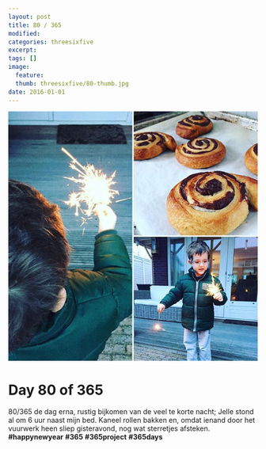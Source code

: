 ```yaml
---
layout: post
title: 80 / 365
modified:
categories: threesixfive
excerpt:
tags: []
image:
  feature: 
  thumb: threesixfive/80-thumb.jpg
date: 2016-01-01
---
```


![80](/images/threesixfive/80.jpg)

# Day 80 of 365

80/365 de dag erna, rustig bijkomen van de veel te korte nacht; Jelle stond al om 6 uur naast mijn bed. Kaneel rollen bakken en, omdat ienand door het vuurwerk heen sliep gisteravond, nog wat sterretjes afsteken. **\#happynewyear** **\#365** **\#365project** **\#365days**
